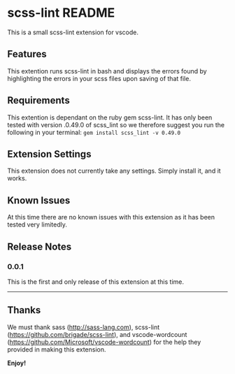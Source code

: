 # scss-lint README

This is a small scss-lint extension for vscode.

## Features

This extention runs scss-lint in bash and displays the errors found by highlighting the errors in your scss files upon saving of that file.

## Requirements

This extention is dependant on the ruby gem scss-lint. It has only been tested with version .0.49.0 of scss_lint so we therefore suggest you run the following in your terminal:
`gem install scss_lint -v 0.49.0`

## Extension Settings

This extension does not currently take any settings. Simply install it, and it works.

## Known Issues

At this time there are no known issues with this extension as it has been tested very limitedly.

## Release Notes

### 0.0.1

This is the first and only release of this extension at this time.

-----------------------------------------------------------------------------------------------------------

## Thanks

We must thank sass (http://sass-lang.com), scss-lint (https://github.com/brigade/scss-lint), and vscode-wordcount (https://github.com/Microsoft/vscode-wordcount) for the help they provided in making this extension.

**Enjoy!**
